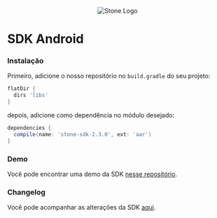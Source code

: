 <p align="center">
  <img src="http://www.stone.com.br/images/logo-big.png" alt="Stone Logo"/>
</p>

# SDK Android

### Instalação
Primeiro, adicione o nosso repositório no `build.gradle` do seu projeto:
```groovy
flatDir {
  dirs 'libs'
}
```

depois, adicione como dependência no módulo desejado:
```groovy
dependencies {
  compile(name: 'stone-sdk-2.3.0', ext: 'aar')
}
```

### Demo
Você pode encontrar uma demo da SDK [nesse repositório](https://github.com/stone-pagamentos/demo-sdk-android).

### Changelog
Você pode acompanhar as alterações da SDK [aqui](https://github.com/stone-pagamentos/sdk-android-V2/blob/master/changelog.md).
